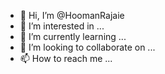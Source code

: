 - 👋 Hi, I’m @HoomanRajaie
- 👀 I’m interested in ...
- 🌱 I’m currently learning ...
- 💞️ I’m looking to collaborate on ...
- 📫 How to reach me ...

<!---
HoomanRajaie/HoomanRajaie is a ✨ special ✨ repository because its `README.md` (this file) appears on your GitHub profile.
You can click the Preview link to take a look at your changes.
--->
